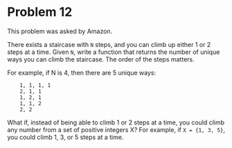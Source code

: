 # Problem 12

 This problem was asked by Amazon.

There exists a staircase with ```N``` steps, and you can climb up either 1 or 2 steps at a time. Given ```N```, write a function that returns the number of unique ways you can climb the staircase. The order of the steps matters.

For example, if N is 4, then there are 5 unique ways:
``` 
    1, 1, 1, 1
    2, 1, 1
    1, 2, 1
    1, 1, 2
    2, 2 
```
What if, instead of being able to climb 1 or 2 steps at a time, you could climb any number from a set of positive integers X? For example, if ```X = {1, 3, 5}```, you could climb 1, 3, or 5 steps at a time.


